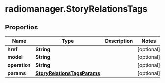 # radiomanager.StoryRelationsTags

## Properties

Name | Type | Description | Notes
------------ | ------------- | ------------- | -------------
**href** | **String** |  | [optional] 
**model** | **String** |  | [optional] 
**operation** | **String** |  | [optional] 
**params** | [**StoryRelationsTagsParams**](StoryRelationsTagsParams.md) |  | [optional] 



